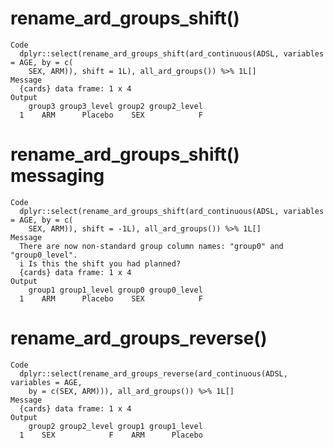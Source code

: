 # rename_ard_groups_shift()

    Code
      dplyr::select(rename_ard_groups_shift(ard_continuous(ADSL, variables = AGE, by = c(
        SEX, ARM)), shift = 1L), all_ard_groups()) %>% 1L[]
    Message
      {cards} data frame: 1 x 4
    Output
        group3 group3_level group2 group2_level
      1    ARM      Placebo    SEX            F

# rename_ard_groups_shift() messaging

    Code
      dplyr::select(rename_ard_groups_shift(ard_continuous(ADSL, variables = AGE, by = c(
        SEX, ARM)), shift = -1L), all_ard_groups()) %>% 1L[]
    Message
      There are now non-standard group column names: "group0" and "group0_level".
      i Is this the shift you had planned?
      {cards} data frame: 1 x 4
    Output
        group1 group1_level group0 group0_level
      1    ARM      Placebo    SEX            F

# rename_ard_groups_reverse()

    Code
      dplyr::select(rename_ard_groups_reverse(ard_continuous(ADSL, variables = AGE,
        by = c(SEX, ARM))), all_ard_groups()) %>% 1L[]
    Message
      {cards} data frame: 1 x 4
    Output
        group2 group2_level group1 group1_level
      1    SEX            F    ARM      Placebo


